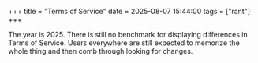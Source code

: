 +++
title = "Terms of Service"
date = 2025-08-07 15:44:00
tags = ["rant"]
+++

The year is 2025. There is still no benchmark for displaying differences in
Terms of Service. Users everywhere are still expected to memorize the whole
thing and then comb through looking for changes.
